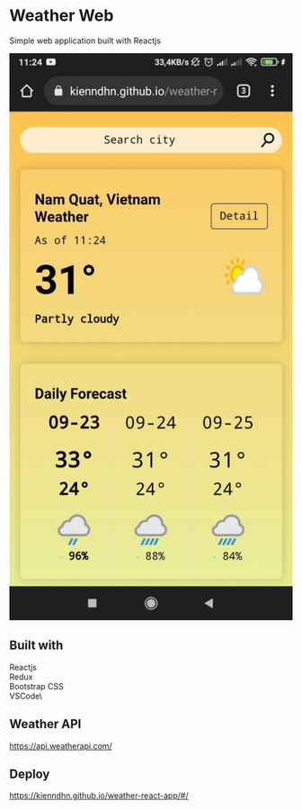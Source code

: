 # Weather Web
Simple web application built with Reactjs

![alt text](https://github.com/kienndhn/weather-react-app/blob/main/public/image/z2785833905646_78bf88cef3103e7771df3bbb94276422.jpg?raw=true)
## Built with
Reactjs\
Redux\
Bootstrap CSS\
VSCode\

## Weather API
https://api.weatherapi.com/

## Deploy
https://kienndhn.github.io/weather-react-app/#/
